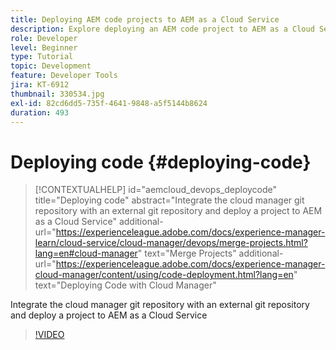 ```yaml
---
title: Deploying AEM code projects to AEM as a Cloud Service
description: Explore deploying an AEM code project to AEM as a Cloud Service using Cloud Manager.
role: Developer
level: Beginner
type: Tutorial
topic: Development
feature: Developer Tools
jira: KT-6912
thumbnail: 330534.jpg
exl-id: 82cd6dd5-735f-4641-9848-a5f5144b8624
duration: 493
---
```

# Deploying code {#deploying-code}

>[!CONTEXTUALHELP]
>id="aemcloud_devops_deploycode"
>title="Deploying code"
>abstract="Integrate the cloud manager git repository with an external git repository and deploy a project to AEM as a Cloud Service"
>additional-url="https://experienceleague.adobe.com/docs/experience-manager-learn/cloud-service/cloud-manager/devops/merge-projects.html?lang=en#cloud-manager" text="Merge Projects"
>additional-url="https://experienceleague.adobe.com/docs/experience-manager-cloud-manager/content/using/code-deployment.html?lang=en" text="Deploying Code with Cloud Manager"

Integrate the cloud manager git repository with an external git repository and deploy a project to AEM as a Cloud Service

>[!VIDEO](https://video.tv.adobe.com/v/330534?quality=12&learn=on)
